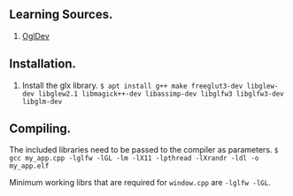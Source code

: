 ## Learning Sources.
1. [OglDev](https://ogldev.org/)

## Installation.

1. Install the glx library.
`$ apt install g++ make freeglut3-dev libglew-dev libglew2.1 libmagick++-dev libassimp-dev libglfw3 libglfw3-dev libglm-dev`

## Compiling.
The included libraries need to be passed to the compiler as parameters.
`$ gcc my_app.cpp -lglfw -lGL -lm -lX11 -lpthread -lXrandr -ldl -o my_app.elf`

Minimum working librs that are required for `window.cpp` are `-lglfw -lGL`.
